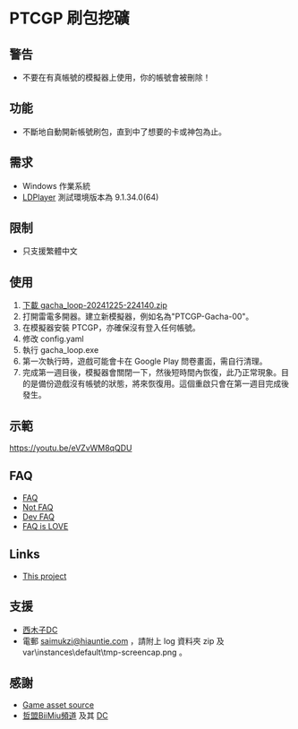 # PTCGP 刷包挖礦

## 警告

- 不要在有真帳號的模擬器上使用，你的帳號會被刪除！

## 功能

- 不斷地自動開新帳號刷包，直到中了想要的卡或神包為止。

## 需求

- Windows 作業系統
- [LDPlayer](https://www.ldplayer.tw/) 測試環境版本為 9.1.34.0(64)

## 限制

- 只支援繁體中文

## 使用

1. [下載 gacha_loop-20241225-224140.zip](https://mega.nz/file/sIVmhRDR#XrhXXUOjt97UDvISxzxwlnNP8F4ET4hhIBFa6F5dOpA)
2. 打開雷電多開器。建立新模擬器，例如名為"PTCGP-Gacha-00"。
3. 在模擬器安裝 PTCGP，亦確保沒有登入任何帳號。
4. 修改 config.yaml
5. 執行 gacha_loop.exe
6. 第一次執行時，遊戲可能會卡在 Google Play 問卷畫面，需自行清理。
7. 完成第一週目後，模擬器會關閉一下，然後短時間內恢復，此乃正常現象。目的是備份遊戲沒有帳號的狀態，將來恢復用。這個重啟只會在第一週目完成後發生。

## 示範

https://youtu.be/eVZvWM8qQDU

## FAQ

- [FAQ](FAQ.md)
- [Not FAQ](NotFAQ.md)
- [Dev FAQ](DevFAQ.md)
- [FAQ is LOVE](https://www.youtube.com/watch?v=kSr5bjoKU9I)

## Links

- [This project](https://github.com/saimukzi/ptcgp-gacha-loop)

## 支援

- [西木子DC](https://discord.gg/kdZ5fQxP)
- 電郵 saimukzi@hiauntie.com ，請附上 log 資料夾 zip 及 var\\instances\\default\\tmp-screencap.png 。

## 感謝

- [Game asset source](https://x.com/ElChicoEevee/status/1839298287012294867)
- [哲盟BiiMiu頻道](https://www.youtube.com/@BiiMiu) 及其 [DC](https://discord.com/invite/rvKaBr2skR)
